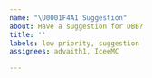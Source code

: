 ```yaml
---
name: "\U0001F4A1 Suggestion"
about: Have a suggestion for DBB?
title: ''
labels: low priority, suggestion
assignees: advaith1, IceeMC

---
```


<!--
Describe your suggestion below, if necessary.
Please make sure this isn't on the list yet:
https://github.com/DiscordsBestBots/issues/issues?q=is%3Aissue+is%3Aopen+label%3Asuggestion
-->

